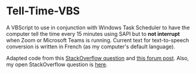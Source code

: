 # Tell-Time-VBS

A VBScript to use in conjunction with Windows Task Scheduler to have the computer tell the time every 15 minutes using SAPI but to **not interrupt** when Zoom or Microsoft Teams is running. Current text for text-to-speech conversion is written in French (as my computer's default language). 

Adapted code from this [StackOverflow question](https://stackoverflow.com/questions/42187322/vbscript-loop-tell-time-every-15-minutes) and [this forum post](https://social.technet.microsoft.com/Forums/en-US/066998e8-3576-4dbc-9dcb-227640c946f4/check-if-a-program-is-running-or-not-using-vbscipt?forum=ITCG). Also, my open StackOverflow question is [here](https://stackoverflow.com/q/68925673/7870390).
